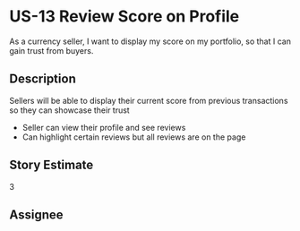 # US-13 Review Score on Profile

As a currency seller, I want to display my score on my portfolio, so that I can gain trust from buyers.

## Description

Sellers will be able to display their current score from previous transactions so they can showcase their trust

* Seller can view their profile and see reviews
* Can highlight certain reviews but all reviews are on the page

## Story Estimate

3

## Assignee